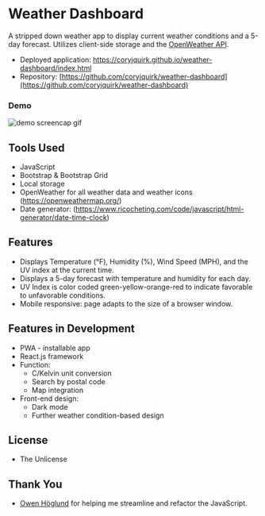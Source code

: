 # Weather Dashboard
A stripped down weather app to display current weather conditions and a 5-day forecast. Utilizes client-side storage and the [OpenWeather API](https://openweathermap.org/).

* Deployed application: https://coryjquirk.github.io/weather-dashboard/index.html
* Repository: [https://github.com/coryjquirk/weather-dashboard](https://github.com/coryjquirk/weather-dashboard)
### Demo
<img src="https://coryjquirk.github.io/weather-dashboard/weatherdashboard.gif" alt="demo screencap gif">

## Tools Used
* JavaScript
* Bootstrap & Bootstrap Grid
* Local storage
* OpenWeather for all weather data and weather icons (https://openweathermap.org/)
* Date generator: (https://www.ricocheting.com/code/javascript/html-generator/date-time-clock)

## Features
* Displays Temperature (°F), Humidity (%), Wind Speed (MPH), and the UV index at the current time.
* Displays a 5-day forecast with temperature and humidity for each day.
* UV Index is color coded green-yellow-orange-red to indicate favorable to unfavorable conditions.
* Mobile responsive: page adapts to the size of a browser window.

## Features in Development
* PWA - installable app
* React.js framework
* Function:
  * C/Kelvin unit conversion
  * Search by postal code
  * Map integration
* Front-end design:
  * Dark mode
  * Further weather condition-based design 

## License
* The Unlicense

## Thank You
* [Owen Höglund](https://github.com/Othedough) for helping me streamline and refactor the JavaScript.
